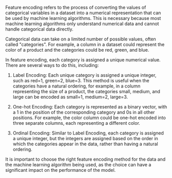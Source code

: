 Feature encoding refers to the process of converting the values of categorical variables in a dataset into a numerical representation that can be used by machine learning algorithms. This is necessary because most machine learning algorithms only understand numerical data and cannot handle categorical data directly.

Categorical data can take on a limited number of possible values, often called "categories". For example, a column in a dataset could represent the color of a product and the categories could be red, green, and blue.

In feature encoding, each category is assigned a unique numerical value. There are several ways to do this, including:

1. Label Encoding: Each unique category is assigned a unique integer, such as red=1, green=2, blue=3. This method is useful when the categories have a natural ordering, for example, in a column representing the size of a product, the categories small, medium, and large can be encoded as small=1, medium=2, large=3.

2. One-hot Encoding: Each category is represented as a binary vector, with a 1 in the position of the corresponding category and 0s in all other positions. For example, the color column could be one-hot encoded into three separate columns, each representing a different color.

3. Ordinal Encoding: Similar to Label Encoding, each category is assigned a unique integer, but the integers are assigned based on the order in which the categories appear in the data, rather than having a natural ordering.

It is important to choose the right feature encoding method for the data and the machine learning algorithm being used, as the choice can have a significant impact on the performance of the model.

